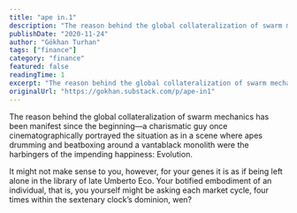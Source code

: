 ```yaml
---
title: "ape in.1"
description: "The reason behind the global collateralization of swarm mechanics has been manifest since the beginning—a charismatic guy once cinematographically portrayed the situation as in a scene where apes drumming and beatboxing around a vantablack monolith were the harbingers of the impending happiness: Evo."
publishDate: "2020-11-24"
author: "Gökhan Turhan"
tags: ["finance"]
category: "finance"
featured: false
readingTime: 1
excerpt: "The reason behind the global collateralization of swarm mechanics has been manifest since the beginning—a charismatic guy once cinematographically portrayed the situation as in a scene where apes..."
originalUrl: "https://gokhan.substack.com/p/ape-in1"
---
```


The reason behind the global collateralization of swarm mechanics has been manifest since the beginning—a charismatic guy once cinematographically portrayed the situation as in a scene where apes drumming and beatboxing around a vantablack monolith were the harbingers of the impending happiness: Evolution.

It might not make sense to you, however, for your genes it is as if being left alone in the library of late Umberto Eco. Your botified embodiment of an individual, that is, you yourself might be asking each market cycle, four times within the sextenary clock’s dominion, wen?